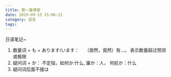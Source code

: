 ```yaml
---
title: 第一篇博客
date: 2019-09-15 15:06:21
category: 语言
tags:
---
```


日语笔记~

<!-- more -->


1. 数量词 + も + あります/います：　                （居然，竟然）有...。 表示数量超过预测或极限
2. 疑问词 + か：                                   不定指，如何か:什么, 誰か：人， 何処か：什么
3. 疑问词后面不接は